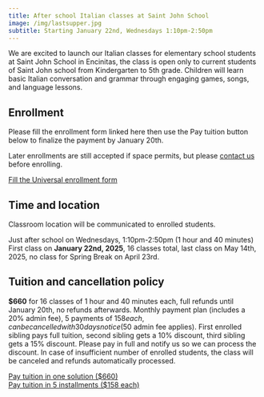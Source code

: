 ```yaml
---
title: After school Italian classes at Saint John School
image: /img/lastsupper.jpg
subtitle: Starting January 22nd, Wednesdays 1:10pm-2:50pm
---
```


We are excited to launch our Italian classes for elementary school students at Saint John School in Encinitas, the class is open only to current students of Saint John school from Kindergarten to 5th grade.
Children will learn basic Italian conversation and grammar through engaging games, songs, and language lessons.

## Enrollment

Please fill the enrollment form linked here then use the Pay tuition button below to finalize the payment by January 20th.

Later enrollments are still accepted if space permits, but please [contact us](/contact) before enrolling.

<div class="tc">
<a href="https://docs.google.com/forms/d/e/1FAIpQLSc7SJcn73M9mlf07YEgS0lmd4OnBLeqLKxUqOVqvZkEvdyYaw/viewform?usp=sf_link" class="btn raise">Fill the Universal enrollment form</a>
</div>

## Time and location

Classroom location will be communicated to enrolled students.

Just after school on Wednesdays, 1:10pm-2:50pm (1 hour and 40 minutes)
First class on **January 22nd, 2025**, 16 classes total, last class on May 14th, 2025, no class for Spring Break on April 23rd.

## Tuition and cancellation policy

**$660** for 16 classes of 1 hour and 40 minutes each, full refunds until January 20th, no refunds afterwards.
Monthly payment plan (includes a 20% admin fee), 5 payments of $158 each, can be cancelled with 30 days notice ($50 admin fee applies).
First enrolled sibling pays full tuition, second sibling gets a 10% discount, third sibling gets a 15% discount. Please pay in full and notify us so we can process the discount.
In case of insufficient number of enrolled students, the class will be canceled and refunds automatically processed.

<div class="tc">
<a href="https://link.waveapps.com/hhq3p7-32s6xz" class="btn raise">Pay tuition in one solution ($660)</a>
</div>

<div class="tc">
<a href="https://link.waveapps.com/r4jebm-99cqek" class="btn raise">Pay tuition in 5 installments ($158 each)</a>
</div>
